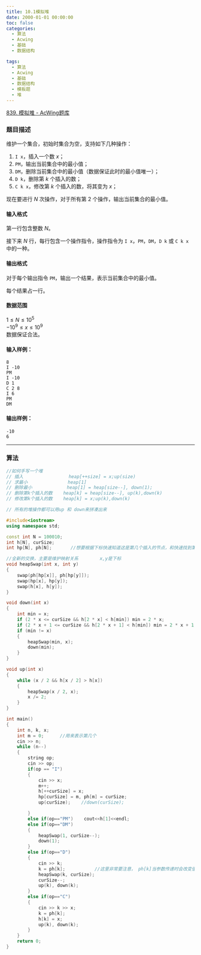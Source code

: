 ```yaml
---
title: 10.1模拟堆
date: 2000-01-01 00:00:00
toc: false
categories:
  - 算法
  - Acwing
  - 基础
  - 数据结构

tags:
  - 算法
  - Acwing
  - 基础
  - 数据结构
  - 模板题
  - 堆
---
```


[839. 模拟堆 - AcWing题库](https://www.acwing.com/problem/content/841/)

### 题目描述
维护一个集合，初始时集合为空，支持如下几种操作：

1.  `I x`，插入一个数 $x$；
2.  `PM`，输出当前集合中的最小值；
3.  `DM`，删除当前集合中的最小值（数据保证此时的最小值唯一）；
4.  `D k`，删除第 $k$ 个插入的数；
5.  `C k x`，修改第 $k$ 个插入的数，将其变为 $x$；

现在要进行 $N$ 次操作，对于所有第 $2$ 个操作，输出当前集合的最小值。

#### 输入格式

第一行包含整数 $N$。

接下来 $N$ 行，每行包含一个操作指令，操作指令为 `I x`，`PM`，`DM`，`D k` 或 `C k x` 中的一种。

#### 输出格式

对于每个输出指令 `PM`，输出一个结果，表示当前集合中的最小值。

每个结果占一行。

#### 数据范围

$1 \le N \le 10^5$  
$-10^9 \le x \le 10^9$  
数据保证合法。

#### 输入样例：

```
8
I -10
PM
I -10
D 1
C 2 8
I 6
PM
DM
```

#### 输出样例：

```
-10
6
```

---
### 算法

```cpp
//如何手写一个堆
// 插入                 heap[++size] = x;up(size)
// 求最小               heap[1]
// 删除最小             heap[1] = heap[size--], down(1);
// 删除第k个插入的数    heap[k] = heap[size--], up(k),down(k)
// 修改第k个插入的数    heap[k] = x;up(k),down(k)

// 所有的堆操作都可以用up 和 down来拼凑出来

#include<iostream>
using namespace std;

const int N = 100010;
int h[N], curSize;
int hp[N], ph[N];       //想要根据下标快速知道这是第几个插入的节点，和快速找到第几个节点对应的下标

//全新的交换，主要是维护映射关系        x,y是下标
void heapSwap(int x, int y)
{
    swap(ph[hp[x]], ph[hp[y]]);
    swap(hp[x], hp[y]);
    swap(h[x], h[y]);
}

void down(int x)
{
    int min = x;
    if (2 * x <= curSize && h[2 * x] < h[min]) min = 2 * x;
    if (2 * x + 1 <= curSize && h[2 * x + 1] < h[min]) min = 2 * x + 1;
    if (min != x)
    {
        heapSwap(min, x);
        down(min);
    }
}

void up(int x)
{
    while (x / 2 && h[x / 2] > h[x])
    {
        heapSwap(x / 2, x);
        x /= 2;
    }
}

int main()
{
    int n, k, x;
    int m = 0;      //用来表示第几个
    cin >> n;
    while (n--)
    {
        string op;
        cin >> op;
        if(op == "I")   
        {
            cin >> x;
            m++;
            h[++curSize] = x;
            hp[curSize] = m, ph[m] = curSize;
            up(curSize);    //down(curSize);

        }
        else if(op=="PM")    cout<<h[1]<<endl;
        else if(op=="DM")
        {
            heapSwap(1, curSize--);
            down(1);
        }
        else if(op=="D")
        {
            cin >> k;
            k = ph[k];           //这里非常要注意， ph[k]当参数传递时会改变值必须先保存
            heapSwap(k, curSize);
            curSize--;
            up(k), down(k);
        }
        else if(op=="C")
        {
            cin >> k >> x;
            k = ph[k];
            h[k] = x;
            up(k), down(k);
        }
    }
    return 0;
}
```

